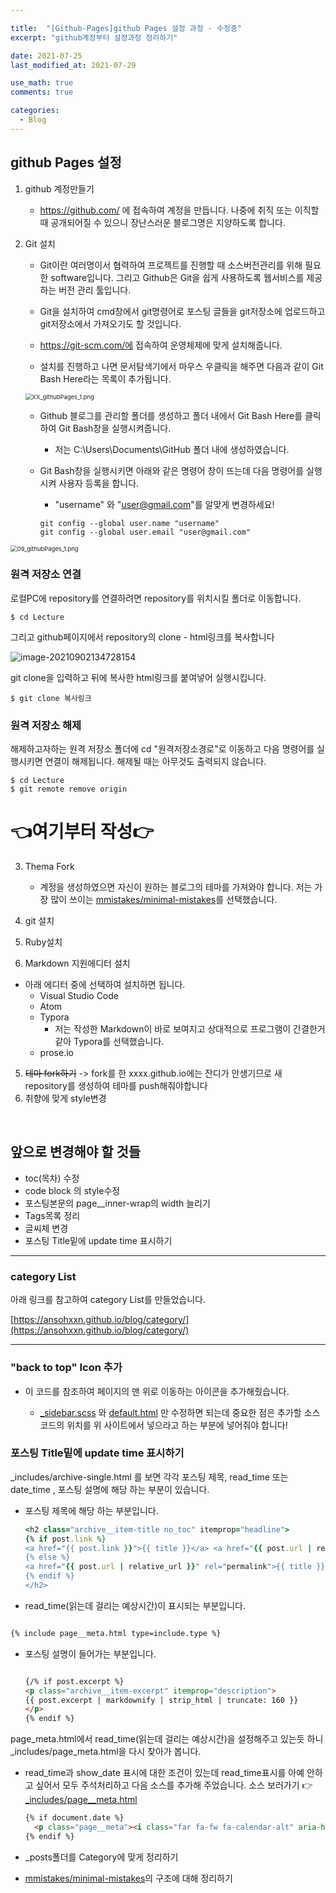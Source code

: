 ```yaml
---

title:  "[Github-Pages]github Pages 설정 과정 - 수정중"
excerpt: "github계정부터 설정과정 정리하기"

date: 2021-07-25
last_modified_at: 2021-07-29

use_math: true
comments: true

categories:
  - Blog
---
```


## github Pages 설정

1. github 계정만들기

   - https://github.com/ 에 접속하여 계정을 만듭니다. 나중에 취직 또는 이직할 때 공개되어질 수 있으니 장난스러운 블로그명은 지양하도록 합니다.

2. Git 설치

   - Git이란 여러명이서 협력하여 프로젝트를 진행할 때 소스버전관리를 위해 필요한 software입니다. 그리고 Github은 Git을 쉽게 사용하도록 웹서비스를 제공하는 버전 관리 툴입니다.

   - Git을 설치하여 cmd창에서 git명령어로 포스팅 글들을 git저장소에 업로드하고 git저장소에서 가져오기도 할 것입니다.  
   - https://git-scm.com/에 접속하여 운영체제에 맞게 설치해줍니다.
   - 설치를 진행하고 나면 문서탐색기에서 마우스 우클릭을 해주면 다음과 같이 Git Bash Here라는 목록이 추가됩니다. 

   <img src="/assets/images/09_Github-Pages_1.png?raw=true" alt="XX_githubPages_1.png" style="zoom:67%;" />

   - Github 블로그를 관리할 폴더를 생성하고 폴더 내에서 Git Bash Here를 클릭하여 Git Bash창을 실행시켜줍니다.

     - 저는 C:\Users\Documents\GitHub 폴더 내에 생성하였습니다.

   - Git Bash창을 실행시키면 아래와 같은 명령어 창이 뜨는데 다음 명령어를 실행 시켜 사용자 등록을 합니다.

     - "username" 와  "user@gmail.com"를 알맞게 변경하세요!

     ```shell
     git config --global user.name "username"
     git config --global user.email "user@gmail.com"
     ```

<img src="/assets/images/09_Github-Pages_1.png?raw=true" alt="09_githubPages_1.png" style="zoom:67%;" />



### 원격 저장소 연결

로컬PC에 repository를 연결하려면 repository를 위치시킬 폴더로 이동합니다. 

```
$ cd Lecture
```



그리고 github페이지에서 repository의 clone - html링크를 복사합니다

![image-20210902134728154](/assets/images/09_Github-Pages_3.png)

git clone을 입력하고 뒤에 복사한 html링크를 붙여넣어 실행시킵니다.	

```
$ git clone 복사링크
```



### 원격 저장소 해제

해제하고자하는 원격 저장소 폴더에 cd "원격저장소경로"로 이동하고 다음 명령어를 실행시키면 연결이 해제됩니다. 해제될 때는 아무것도 출력되지 않습니다.

```
$ cd Lecture
$ git remote remove origin
```



   # 👈여기부터 작성👉

   

3. Thema Fork

   - 계정을 생성하였으면 자신이 원하는 블로그의 테마를 가져와야 합니다. 저는 가장 많이 쓰이는 [mmistakes/minimal-mistakes](https://github.com/mmistakes/minimal-mistakes)를 선택했습니다.

4. git 설치

5. Ruby설치

6. Markdown 지원에디터 설치

- 아래 에디터 중에 선택하여 설치하면 됩니다.
  - Visual Studio Code
  - Atom
  - Typora 
    - 저는 작성한 Markdown이 바로 보여지고 상대적으로 프로그램이 간결한거같아 Typora를 선택했습니다.
  - prose.io

5.  ~~테마 fork하기~~ -> fork를 한 xxxx.github.io에는 잔디가 안생기므로 새 repository를 생성하여 테마를 push해줘야합니다
6.  취향에 맞게 style변경

<br>



## 앞으로 변경해야 할 것들

- toc(목차) 수정
- code block 의 style수정
- 포스팅본문의 page__inner-wrap의  width 늘리기
- Tags목록 정리
- 글씨체 변경
- 포스팅 Title밑에 update time 표시하기





---

### category List

아래 링크를 참고하여 category List를 만들었습니다.

[https://ansohxxn.github.io/blog/category/](https://ansohxxn.github.io/blog/category/)

---



### "back to top" Icon 추가

- 이 코드를 참조하여 페이지의 맨 위로 이동하는  아이콘을 추가해줬습니다.

  [사이트 링크]: https://github.com/mmistakes/minimal-mistakes/issues/1731

  - [_sidebar.scss](https://github.com/e2nIEE/e2niee.github.io/blob/0ba2066f3755cfa111afb3f2a45a7c6d0b41fefc/_sass/minimal-mistakes/_sidebar.scss#L66-L71) 와 [default.html](https://github.com/e2nIEE/e2niee.github.io/blob/0ba2066f3755cfa111afb3f2a45a7c6d0b41fefc/_layouts/default.html#L31-L33) 만 수정하면 되는데 중요한 점은 추가할 소스코드의 위치를 위 사이트에서 넣으라고 하는 부분에 넣어줘야 합니다! 




### 포스팅 Title밑에 update time 표시하기

_includes/archive-single.html 를 보면 각각 포스팅 제목, read_time 또는 date_time , 포스팅 설명에 해당 하는 부분이 있습니다.

- 포스팅 제목에 해당 하는 부분입니다.

  ```ruby
  <h2 class="archive__item-title no_toc" itemprop="headline">
  {% if post.link %}
  <a href="{{ post.link }}">{{ title }}</a> <a href="{{ post.url | relative_url }}" rel="permalink"><i class="fas fa-link" aria-hidden="true" title="permalink"></i><span class="sr-only">Permalink</span></a>
  {% else %}
  <a href="{{ post.url | relative_url }}" rel="permalink">{{ title }}</a>
  {% endif %}
  </h2>
  ```
  
  
  
- read_time(읽는데 걸리는 예상시간)이 표시되는 부분입니다.

```html

{% include page__meta.html type=include.type %}

```

  

- 포스팅 설명이 들어가는 부분입니다.

  ```html
  
  {/% if post.excerpt %}
  <p class="archive__item-excerpt" itemprop="description">
  {{ post.excerpt | markdownify | strip_html | truncate: 160 }}
  </p>
  {% endif %}
  
  ```




page_meta.html에서 read_time(읽는데 걸리는 예상시간)을 설정해주고 있는듯 하니 _includes/page_meta.html을 다시 찾아가 봅니다.

- read_time과 show_date 표시에 대한 조건이 있는데 read_time표시를 아예 안하고 싶어서 모두 주석처리하고 다음 소스를 추가해 주었습니다.  소스 보러가기 👉 [_includes/page__meta.html](https://github.com/2SEHI/2SEHI2.github.io/blob/1cb6dff965a5728b9e199cc549cc29983c813876/_includes/page__meta.html)

  ```html
  {% if document.date %}
    <p class="page__meta"><i class="far fa-fw fa-calendar-alt" aria-hidden="true"></i> {{ document.date | date: "%B %d %Y" }}</p>
  {% endif %}  
  ```

  

- _posts폴더를 Category에 맞게 정리하기
- [mmistakes/minimal-mistakes](https://github.com/mmistakes/minimal-mistakes)의 구조에 대해 정리하기

